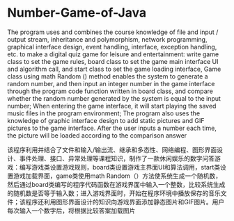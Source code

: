 # Number-Game-of-Java
The program uses and combines the course knowledge of file and input / output stream, inheritance and polymorphism, network programming, graphical interface design, event handling, interface, exception handling, etc. to make a digital quiz game for leisure and entertainment: write game class to set the game rules, board class to set the game main interface UI and algorithm call, and start class to set the game loading interface, Game class using math Random () method enables the system to generate a random number, and then input an integer number in the game interface through the program code function written in board class, and compare whether the random number generated by the system is equal to the input number; When entering the game interface, it will start playing the saved music files in the program environment; The program also uses the knowledge of graphic interface design to add static pictures and GIF pictures to the game interface. After the user inputs a number each time, the picture will be loaded according to the comparison answer


该程序利用并结合了文件和输入/输出流、继承和多态性、网络编程、图形界面设计、事件处理、接口、异常处理等课程知识，制作了一款休闲娱乐的数字问答游戏：编写游戏类设置游戏规则，board类设置游戏主界面UI和算法调用，start类设置游戏加载界面，game类使用math Random（）方法使系统生成一个随机数，然后通过board类编写的程序代码函数在游戏界面中输入一个整数，比较系统生成的随机数是否等于输入数；进入游戏界面时，开始在程序环境中播放保存的音乐文件；该程序还利用图形界面设计的知识向游戏界面添加静态图片和GIF图片。用户每次输入一个数字后，将根据比较答案加载图片
